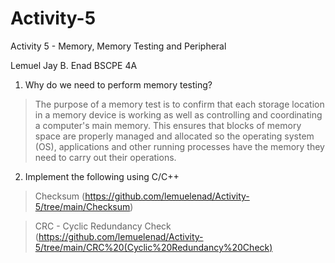 # Activity-5
Activity 5 - Memory, Memory Testing and Peripheral

Lemuel Jay B. Enad BSCPE 4A

1. Why do we need to perform memory testing?
   
  > The purpose of a memory test is to confirm that each storage location in a memory device is working as well as controlling and coordinating a computer's main memory. This ensures that blocks of memory space are properly managed and allocated so the operating system (OS), applications and other running processes have the memory they need to carry out their operations.


2. Implement the following using C/C++
> Checksum (https://github.com/lemuelenad/Activity-5/tree/main/Checksum)

> CRC - Cyclic Redundancy Check (https://github.com/lemuelenad/Activity-5/tree/main/CRC%20(Cyclic%20Redundancy%20Check)
